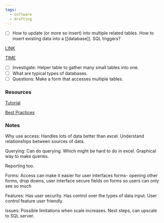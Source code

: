```yaml
---
tags:
  - software
  - drafting
---
```


- [ ] How to update (or more so insert) into multiple related tables. How to insert existing data into a [[database]]. SQL triggers?

[LINK](https://youtu.be/ymc9CYnziS4)

[TIME](https://youtu.be/ymc9CYnziS4?t=1042)

- [ ] Investigate: Helper table to gather many small tables into one.
- [ ] What are typical types of databases.
- [ ] Questions: Make a form that accesses multiple tables.

### Resources
[Tutorial](https://www.youtube.com/watch?v=ubmwp8kbfPc)

[Best Practices](https://www.youtube.com/watch?v=ymc9CYnziS4)
### Notes

Why use access:
	Handles lots of data better than excel. Understand relationships between sources of data.

Querying:
	Can do querying. Which might be hard to do in excel.
	Graphical way to make queries.

Reporting too.

Forms:
	Access can make it easier for user interfaces 
	forms- opening other forms, drop downs, user interface
	secure fields on forms so users can only see so much 

Features:
	Has user security.
	Has control over the types of data input.
	User control feature
	user friendly. 

Issues:
	Possible limitations when scale increases. Next steps, can upscale to SQL server. 





